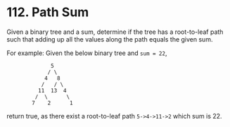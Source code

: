 # 112. Path Sum

Given a binary tree and a sum, determine if the tree has a root-to-leaf path such that adding up all the values along the path equals the given sum.

For example:
Given the below binary tree and `sum = 22`,

```
              5
             / \
            4   8
           /   / \
          11  13  4
         /  \      \
        7    2      1
```

return true, as there exist a root-to-leaf path `5->4->11->2` which sum is 22.